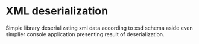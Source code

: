 # XML deserialization

Simple library deserializating xml data according to xsd schema aside even simplier console application presenting result of deserialization.
